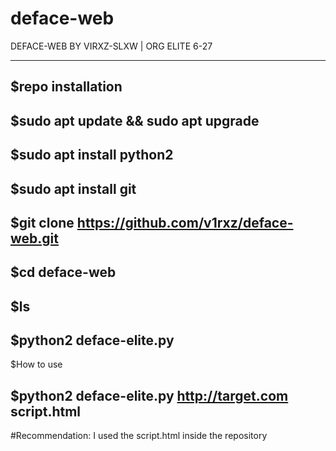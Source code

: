 # deface-web
DEFACE-WEB BY VIRXZ-SLXW | ORG ELITE 6-27

-------

$repo installation
------
$sudo apt update && sudo apt upgrade
------
$sudo apt install python2
------
$sudo apt install git
------
$git clone https://github.com/v1rxz/deface-web.git
------
$cd deface-web
------
$ls
------
$python2 deface-elite.py
------
$How to use

$python2 deface-elite.py http://target.com script.html
------
#Recommendation: I used the script.html inside the repository

